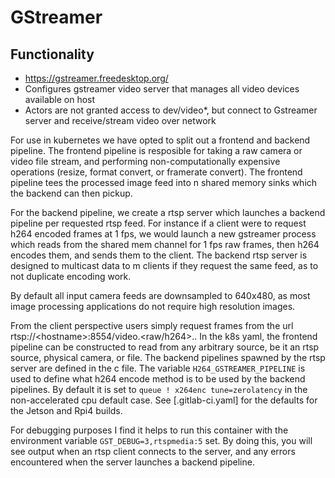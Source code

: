# GStreamer

## Functionality
- https://gstreamer.freedesktop.org/
- Configures gstreamer video server that manages all video devices available on host
- Actors are not granted access to dev/video*, but connect to Gstreamer server and receive/stream video over network

For use in kubernetes we have opted to split out a frontend and backend pipeline. The frontend pipeline is resposible for taking a raw camera or video file stream, and performing non-computationally expensive operations (resize, format convert, or framerate convert). The frontend pipeline tees the processed image feed into n shared memory sinks which the backend can then pickup.

For the backend pipeline, we create a rtsp server which launches a backend pipeline per requested rtsp feed. For instance if a client were to request h264 encoded frames at 1 fps, we would launch a new gstreamer process which reads from the shared mem channel for 1 fps raw frames, then h264 encodes them, and sends them to the client. The backend rtsp server is designed to multicast data to m clients if they request the same feed, as to not duplicate encoding work.

By default all input camera feeds are downsampled to 640x480, as most image processing applications do not require high resolution images.

From the client perspective users simply request frames from the url rtsp://\<hostname\>:8554/video.<raw/h264>.<framerate>. In the k8s yaml, the frontend pipeline can be constructed to read from any arbitrary source, be it an rtsp source, physical camera, or file. The backend pipelines spawned by the rtsp server are defined in the c file. The variable `H264_GSTREAMER_PIPELINE` is used to define what h264 encode method is to be used by the backend pipelines. By default it is set to `queue ! x264enc tune=zerolatency` in the non-accelerated cpu default case. See [.gitlab-ci.yaml] for the defaults for the Jetson and Rpi4 builds.

For debugging purposes I find it helps to run this container with the environment variable `GST_DEBUG=3,rtspmedia:5` set. By doing this, you will see output when an rtsp client connects to the server, and any errors encountered when the server launches a backend pipeline.